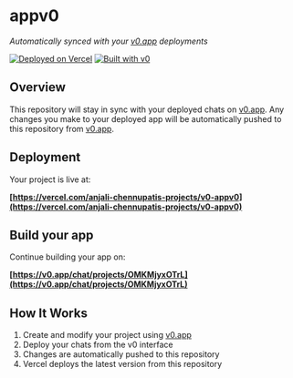 # appv0

*Automatically synced with your [v0.app](https://v0.app) deployments*

[![Deployed on Vercel](https://img.shields.io/badge/Deployed%20on-Vercel-black?style=for-the-badge&logo=vercel)](https://vercel.com/anjali-chennupatis-projects/v0-appv0)
[![Built with v0](https://img.shields.io/badge/Built%20with-v0.app-black?style=for-the-badge)](https://v0.app/chat/projects/OMKMjyxOTrL)

## Overview

This repository will stay in sync with your deployed chats on [v0.app](https://v0.app).
Any changes you make to your deployed app will be automatically pushed to this repository from [v0.app](https://v0.app).

## Deployment

Your project is live at:

**[https://vercel.com/anjali-chennupatis-projects/v0-appv0](https://vercel.com/anjali-chennupatis-projects/v0-appv0)**

## Build your app

Continue building your app on:

**[https://v0.app/chat/projects/OMKMjyxOTrL](https://v0.app/chat/projects/OMKMjyxOTrL)**

## How It Works

1. Create and modify your project using [v0.app](https://v0.app)
2. Deploy your chats from the v0 interface
3. Changes are automatically pushed to this repository
4. Vercel deploys the latest version from this repository